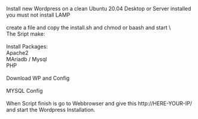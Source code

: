 Install new Wordpress on a clean Ubuntu 20.04 Desktop or Server installed  \
you must not install LAMP \
\
create a file and copy the install.sh and chmod or baash and start \ 
\
The Sript make: \
 \
Install Packages: \
Apache2 \
MAriadb / Mysql \
PHP \
\
Download WP and Config \
\
MYSQL Config \
\
When Script finish is go to Webbrowser and give this http://HERE-YOUR-IP/ and start the Wordpress Installation. 
